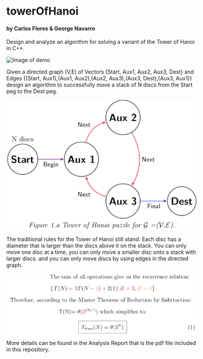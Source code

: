 # towerOfHanoi
#### by Carlos Flores & George Navarro

Design and analyze an algorithm for solving a variant of the Tower of Hanoi in C++.

![Image of demo](https://media.giphy.com/media/h4lJZVGFDnWW0W6WJu/giphy.gif)

Given a directed graph (V,E) of Vectors {Start, Aux1, Aux2, Aux3, Dest} and Edges {(Start, Aux1),(Aux1, Aux2),(Aux2, Aux3),(Aux3, Dest),(Aux3, Aux1)} design an algorithm to successfully move a stack of N discs from the Start peg to the Dest peg.  

![Image of graph](https://github.com/cflores713/towerOfHanoi/blob/master/tizkGraph.png)

The traditional rules for the Tower of Hanoi still stand: Each disc has a diameter that is larger than the discs above it on the stack. You can only move one disc at a time, you can only move a smaller disc onto a stack with larger discs. and you can only move discs by using edges in the directed graph.


![Image of math](https://github.com/cflores713/towerOfHanoi/blob/master/complexity.png)
More details can be found in the Analysis Report that is the pdf file included in this repository.
